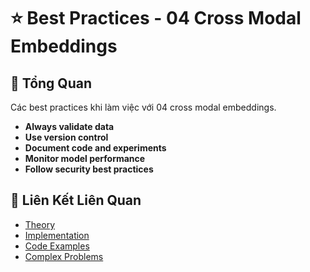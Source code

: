 # ⭐ Best Practices - 04 Cross Modal Embeddings

## 🎯 Tổng Quan

Các best practices khi làm việc với 04 cross modal embeddings.

- **Always validate data**
- **Use version control**
- **Document code and experiments**
- **Monitor model performance**
- **Follow security best practices**

## 🔗 Liên Kết Liên Quan

- [Theory](./THEORY_04_cross_modal_embeddings.md)
- [Implementation](./IMPLEMENTATION_04_cross_modal_embeddings.md)
- [Code Examples](./CODE_EXAMPLES_04_cross_modal_embeddings.md)
- [Complex Problems](./COMPLEX_PROBLEMS.md)
